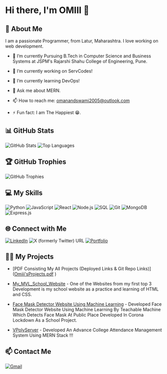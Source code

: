 # Hi there, I'm OMIII 👋

## 🚀 About Me
I am a passionate Programmer, from Latur, Maharashtra. I love working on web development.


- 🔰 I’m currently Pursuing B.Tech in Computer Science and Business Systems at JSPM's Rajarshi Shahu College of Engineering, Pune.
- 🔭 I’m currently working on ServCodes!
- 🌱 I’m currently learning DevOps!

- 💬 Ask me about MERN.
- 📫 How to reach me: omanandswami2005@outlook.com
- ⚡ Fun fact: I am The Happiest 😁.

## 📊 GitHub Stats
![GitHub Stats](https://github-readme-stats.vercel.app/api?username=omanandswami2005&show_icons=true&theme=radical)
![Top Languages](https://github-readme-stats.vercel.app/api/top-langs/?username=omanandswami2005&layout=compact&theme=radical)

## 🏆 GitHub Trophies
![GitHub Trophies](https://github-profile-trophy.vercel.app/?username=omanandswami2005&theme=radical)


## 💻 My Skills
![Python](https://img.shields.io/badge/-Python-333333?style=flat&logo=python)
![JavaScript](https://img.shields.io/badge/-JavaScript-333333?style=flat&logo=javascript)
![React](https://img.shields.io/badge/-React-333333?style=flat&logo=react)
![Node.js](https://img.shields.io/badge/-Node.js-333333?style=flat&logo=node.js)
![SQL](https://img.shields.io/badge/-SQL-333333?style=flat&logo=postgresql)
![Git](https://img.shields.io/badge/-Git-333333?style=flat&logo=git)
![MongoDB](https://img.shields.io/badge/-Mongodb-333333?style=flat&logo=mongodb)
![Express.js](https://img.shields.io/badge/-Express-333333?style=flat&logo=express)

## 🌐 Connect with Me
[![LinkedIn](https://img.shields.io/badge/-LinkedIn-0077B5?style=flat&logo=linkedin)](https://www.linkedin.com/in/omanandswami2005/)
![X (formerly Twitter) URL](https://img.shields.io/twitter/url?url=https%3A%2F%2Ftwitter.com%2Fomanandswami2)
[![Portfolio](https://img.shields.io/badge/-Portfolio-333333?style=flat&logo=web)](https://yourportfolio.com)

## 🧑‍💻 My Projects 
- [PDF Consisting My All Projects (Deployed Links & Git Repo Links)] ([Omiii'sProjects.pdf](https://github.com/user-attachments/files/17147103/Omiii.sProjects.pdf)
)
- [My_MVL_School_Website](https://github.com/omanandswami2005/MVL_School_Website) - One of the Websites from my first top 3 Development is my school website as a practice and learning of HTML and CSS.

- [Face Mask Detector Website Using Machine Learning](https://github.com/omanandswami2005/FaceMask_Detector_Machine_learning_project_with_techableMachine) - Developed Face Mask Detector Website Using Machine Learning By Teachable Machine Which Detects Face Mask At Public Place
Developed In Corona Lockdown As a School Project.

- [VPolyServer](https://github.com/omanandswami2005/VPolyServer) - Developed An Advance College Attendance Management System Using MERN Stack !!!

## 📫 Contact Me
[![Gmail](https://img.shields.io/badge/-Gmail-D14836?style=flat&logo=gmail&logoColor=white)](mailto:omanandswami2005@gmail.com)

